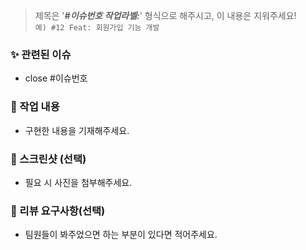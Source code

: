 
> 제목은 '**_#이슈번호 작업라벨:_**' 형식으로 해주시고, 이 내용은 지워주세요! <br/>
```예) #12 Feat: 회원가입 기능 개발```

### ✨ 관련된 이슈
- close #이슈번호

### 🙌 작업 내용
- 구현한 내용을 기재해주세요.

### 📸 스크린샷 (선택)
- 필요 시 사진을 첨부해주세요.

### 🤔 리뷰 요구사항(선택)
- 팀원들이 봐주었으면 하는 부분이 있다면 적어주세요.